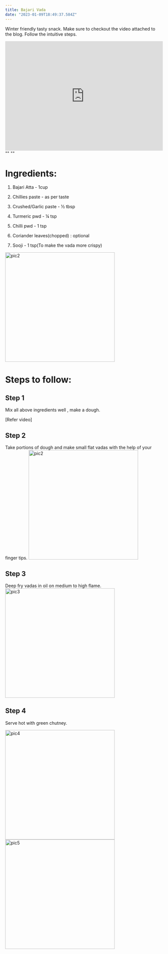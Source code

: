```yaml
---
title: Bajari Vada
date: "2023-01-09T18:49:37.584Z"
---
```


Winter friendly tasty snack. Make sure to checkout the video attached to the blog. Follow the intuitive steps.

<iframe width="100%" height="350" src="https://www.youtube.com/embed/WFk67sD0ZHk" title="Bajari Vada" frameBorder="0" allow="accelerometer; autoplay; clipboard-write; encrypted-media; gyroscope; picture-in-picture; web-share" allowfullscreen></iframe>
""
""

# Ingredients:

1. Bajari Atta - 1cup
2. Chillies paste - as per
   taste
3. Crushed/Garlic paste -
   ½ tbsp
4. Turmeric pwd - ¼ tsp
5. Chilli pwd - 1 tsp
6. Coriander leaves(chopped)
   : optional

7. Sooji - 1 tsp(To make the
   vada more crispy)

<img className="img-blogpage" src="https://firebasestorage.googleapis.com/v0/b/learning-firebase-img-crud.appspot.com/o/bajariVadaPic1.jpeg?alt=media&token=e9f72678-9f62-495e-bcf3-5bef7d9b0aa6" alt="pic2" width="350" height="350" />

# Steps to follow:

## Step 1

Mix all above ingredients well , make a dough.

[Refer video]

## Step 2

Take portions of dough and make small flat vadas with the help of your finger tips.
<img className="img-blogpage" src="https://firebasestorage.googleapis.com/v0/b/learning-firebase-img-crud.appspot.com/o/bajariVadaPic2.jpeg?alt=media&token=aadc147e-e9d9-41ec-9b15-863ff9e64ab9" alt="pic2" width="350" height="350" />

## Step 3

Deep fry vadas in oil on medium to high flame.
<img className="img-blogpage" src="https://firebasestorage.googleapis.com/v0/b/learning-firebase-img-crud.appspot.com/o/bajariVadaPic3.jpeg?alt=media&token=4f255661-a878-43cd-8e04-dfff694a44de" alt="pic3" width="350" height="350" />

## Step 4

Serve hot with green chutney.

<img className="img-blogpage" src="https://firebasestorage.googleapis.com/v0/b/learning-firebase-img-crud.appspot.com/o/bajariVadaPic4.jpeg?alt=media&token=0eb2365c-6e09-4098-a967-bd930e390008" alt="pic4" width="350" height="350" />
<img className="img-blogpage" src="https://firebasestorage.googleapis.com/v0/b/learning-firebase-img-crud.appspot.com/o/bajariVadaPic5.jpeg?alt=media&token=866005d1-cd6a-4a14-a991-b2eef0dfd667" alt="pic5" width="350" height="350" />
